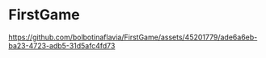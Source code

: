 # FirstGame


https://github.com/bolbotinaflavia/FirstGame/assets/45201779/ade6a6eb-ba23-4723-adb5-31d5afc4fd73

